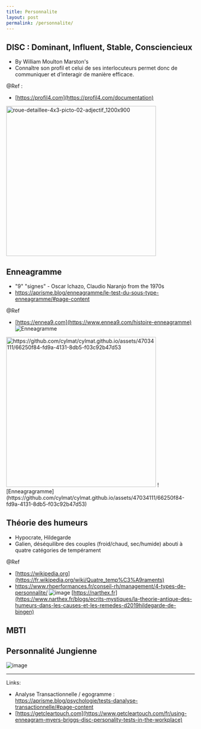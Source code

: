 ```yaml
---
title: Personnalite
layout: post
permalink: /personnalite/
---
```


DISC : Dominant, Influent, Stable, Consciencieux
---
* By William Moulton Marston's
* Connaître son profil et celui de ses interlocuteurs permet donc de communiquer et d’interagir de manière efficace.

@Ref :
- [https://profil4.com](https://profil4.com/documentation)  
<img alt="roue-detaillee-4x3-picto-02-adjectif_1200x900" src="https://github.com/cylmat/cylmat.github.io/assets/47034111/37362ef8-204c-4b25-910d-7dc2e487f1a3" width=400 height=400 />

Enneagramme
---
* "9" "signes" - Oscar Ichazo, Claudio Naranjo from the 1970s
* https://aprisme.blog/enneagramme/le-test-du-sous-type-enneagramme/#page-content
  
@Ref
- [https://ennea9.com](https://www.ennea9.com/histoire-enneagramme)  
![Enneagramme](https://static.wixstatic.com/media/d5d114_4c3ff44c8baf44e1a440dd529866dedb~mv2.png/v1/crop/x_71,y_43,w_592,h_317/fill/w_635,h_334,al_c,lg_1,q_85,enc_auto/Diapositive1.png)
<img alt="https://github.com/cylmat/cylmat.github.io/assets/47034111/66250f84-fd9a-4131-8db5-f03c92b47d53" width=400 height=400 />
![Enneagragramme](https://github.com/cylmat/cylmat.github.io/assets/47034111/66250f84-fd9a-4131-8db5-f03c92b47d53)  


Théorie des humeurs
---
- Hypocrate, Hildegarde
- Galien, déséquilibre des couples (froid/chaud, sec/humide) abouti à quatre catégories de tempérament
  
@Ref
- [https://wikipedia.org](https://fr.wikipedia.org/wiki/Quatre_temp%C3%A9raments)
- https://www.rhperformances.fr/conseil-rh/management/4-types-de-personnalite/
![image](https://github.com/cylmat/cylmat.github.io/assets/47034111/f60c279f-871f-45df-a7a8-74e74fce948a)
[https://narthex.fr](https://www.narthex.fr/blogs/ecrits-mystiques/la-theorie-antique-des-humeurs-dans-les-causes-et-les-remedes-d2019hildegarde-de-bingen)

MBTI
---

Personnalité Jungienne
---

![image](https://github.com/cylmat/cylmat.github.io/assets/47034111/a5283d9b-9a7f-48cb-aa86-88a3a55fb255)

---
Links:
- Analyse Transactionnelle / egogramme : https://aprisme.blog/psychologie/tests-danalyse-transactionnelle/#page-content
- [https://getcleartouch.com](https://www.getcleartouch.com/fr/using-enneagram-myers-briggs-disc-personality-tests-in-the-workplace)
